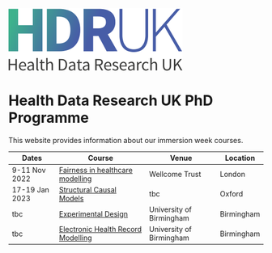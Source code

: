 ![Health Data Research UK](images/logo.svg)

# Health Data Research UK PhD Programme

This website provides information about our immersion week courses.

| Dates | Course | Venue | Location |
| ----- | ------| ------ | --------- | 
| 9-11 Nov 2022 |  [Fairness in healthcare modelling](courses/fairness.md) | Wellcome Trust | London |
| 17-19 Jan 2023 | [Structural Causal Models](courses/causal.md) | tbc | Oxford |
| tbc |  [Experimental Design](courses/exptdesign.md) | University of Birmingham | Birmingham |
| tbc | [Electronic Health Record Modelling](courses/pioneer.md) | University of Birmingham | Birmingham |

